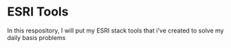 # ESRI Tools
In this respository, I will put my ESRI stack tools that i've created to solve my daily basis problems
